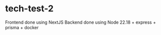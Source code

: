 # tech-test-2

Frontend done using NextJS
Backend done using Node 22.18 + express + prisma + docker
